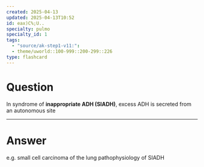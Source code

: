 ```yaml
---
created: 2025-04-13
updated: 2025-04-13T10:52
id: eax)C%;U..
specialty: pulmo
specialty_id: 1
tags:
  - "source/ak-step1-v11:": 
  - theme/uworld::100-999::200-299::226
type: flashcard
---
```


# Question
In syndrome of **inappropriate ADH (SIADH)**, excess ADH is secreted from an autonomous site

---

# Answer
e.g. small cell carcinoma of the lung pathophysiology of SIADH
